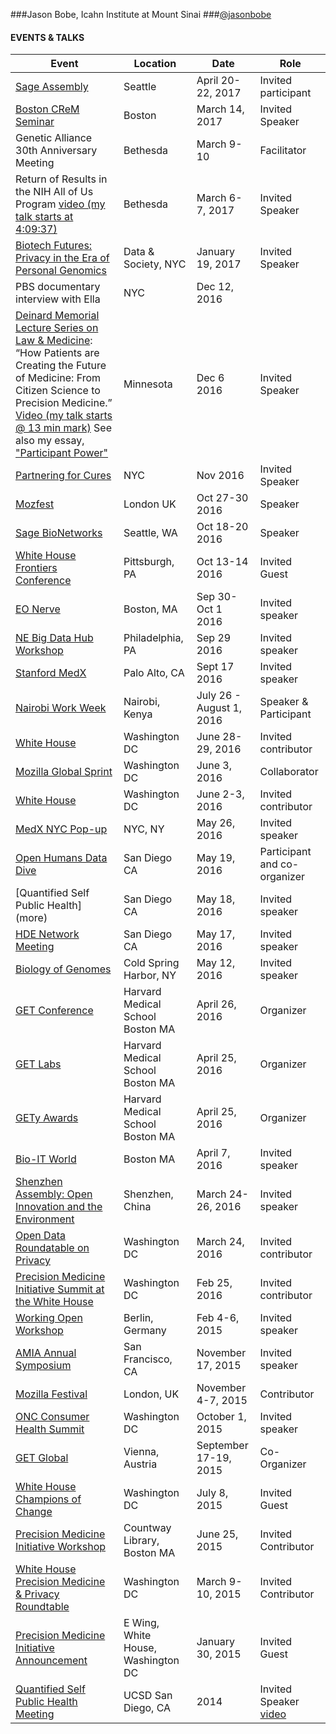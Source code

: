 ###Jason Bobe, Icahn Institute at Mount Sinai
###[@jasonbobe](https://twitter.com/jasonbobe)


#### EVENTS & TALKS

Event | Location | Date | Role
----- | -------- | ---- | -----
[Sage Assembly](http://sageassembly.org/) | Seattle | April 20-22, 2017 | Invited participant
[Boston CReM Seminar](http://www.bu.edu/dbin/stemcells/seminar.php) | Boston | March 14, 2017 | Invited Speaker
Genetic Alliance 30th Anniversary Meeting | Bethesda | March 9-10 | Facilitator
Return of Results in the NIH All of Us Program [video (my talk starts at 4:09:37)](https://videocast.nih.gov/summary.asp?Live=21883&bhcp=1) | Bethesda | March 6-7, 2017 | Invited Speaker
[Biotech Futures: Privacy in the Era of Personal Genomics](https://datasociety.net/) | Data & Society, NYC | January 19, 2017 | Invited Speaker 
PBS documentary interview with Ella | NYC | Dec 12, 2016
[Deinard Memorial Lecture Series on Law & Medicine](https://consortium.umn.edu/lecture/how-patients-are-creating-medicine-s-future-citizen-science-precision-medicine): “How Patients are Creating the Future of Medicine: From Citizen Science to Precision Medicine.” [Video (my talk starts @ 13 min mark)](https://www.youtube.com/watch?v=-s-O4FaaKRU) See also my essay, ["Participant Power"](http://blogs.harvard.edu/billofhealth/2017/03/06/participant-power/)| Minnesota | Dec 6 2016 | Invited Speaker
[Partnering for Cures]() | NYC | Nov 2016 | Invited Speaker
[Mozfest]() | London UK | Oct 27-30 2016 | Speaker
[Sage BioNetworks]() | Seattle, WA | Oct 18-20 2016 | Speaker
[White House Frontiers Conference]() | Pittsburgh, PA | Oct 13-14 2016 | Invited Guest
[EO Nerve]() | Boston, MA | Sep 30-Oct 1 2016 | Invited speaker
[NE Big Data Hub Workshop]() | Philadelphia, PA | Sep 29 2016 | Invited speaker
[Stanford MedX]() | Palo Alto, CA | Sept 17 2016 | Invited speaker
[Nairobi Work Week]() | Nairobi, Kenya | July 26 - August 1, 2016 | Speaker & Participant
[White House]() | Washington DC | June 28-29, 2016 | Invited contributor
[Mozilla Global Sprint](https://science.mozilla.org/programs/events/global-sprint-2016) | Washington DC | June 3, 2016 | Collaborator
[White House]() | Washington DC | June 2-3, 2016 | Invited contributor
[MedX NYC Pop-up](more) | NYC, NY | May 26, 2016 | Invited speaker
[Open Humans Data Dive](more) | San Diego CA | May 19, 2016 | Participant and co-organizer
[Quantified Self Public Health] (more) | San Diego CA | May 18, 2016 | Invited speaker
[HDE Network Meeting](more) | San Diego CA | May 17, 2016 | Invited speaker
[Biology of Genomes](https://meetings.cshl.edu/meetings.aspx?meet=genome&year=16) | Cold Spring Harbor, NY | May 12, 2016 | Invited speaker
[GET Conference](www.getconference.org) | Harvard Medical School  Boston MA | April 26, 2016 | Organizer
[GET Labs](www.getconference.org/get2016/labs.html) | Harvard Medical School  Boston MA | April 25, 2016 | Organizer
[GETy Awards](http://www.getconference.org/get2016/awards.html) | Harvard Medical School Boston MA  | April 25, 2016 | Organizer
[Bio-IT World](http://www.bio-itworldexpo.com/) | Boston MA | April 7, 2016 | Invited speaker
[Shenzhen Assembly: Open Innovation and the Environment](http://sagebase.org/events/sage-event-02/) | Shenzhen, China | March 24-26, 2016 | Invited speaker
[Open Data Roundatable on Privacy](https://www.data.gov/meta/open-data-roundtables/) | Washington DC | March 24, 2016 | Invited contributor
[Precision Medicine Initiative Summit at the White House](more) | Washington DC | Feb 25, 2016 | Invited contributor
[Working Open Workshop](https://science.mozilla.org/working-open-workshop-february-2016) | Berlin, Germany | Feb 4-6, 2015 | Invited speaker
[AMIA Annual Symposium](https://www.amia.org/amia2015) | San Francisco, CA | November 17, 2015 | Invited speaker 
[Mozilla Festival](https://mozillafestival.org/) | London, UK | November 4-7, 2015 | Contributor
[ONC Consumer Health Summit](http://www.capconcorp.com/meeting/2014/Consumer-Health-IT-Summit/) | Washington DC | October 1, 2015 | Invited speaker
[GET Global]() | Vienna, Austria | September 17-19, 2015 | Co-Organizer
[White House Champions of Change]() | Washington DC | July 8, 2015 | Invited Guest
[Precision Medicine Initiative Workshop]() | Countway Library, Boston MA| June 25, 2015 | Invited Contributor
[White House Precision Medicine & Privacy Roundtable]() | Washington DC | March 9-10, 2015 | Invited Contributor
[Precision Medicine Initiative Announcement]() | E Wing, White House, Washington DC | January 30, 2015 | Invited Guest
[Quantified Self Public Health Meeting]() | UCSD San Diego, CA | 2014 | Invited Speaker [video](https://vimeo.com/95938229)
